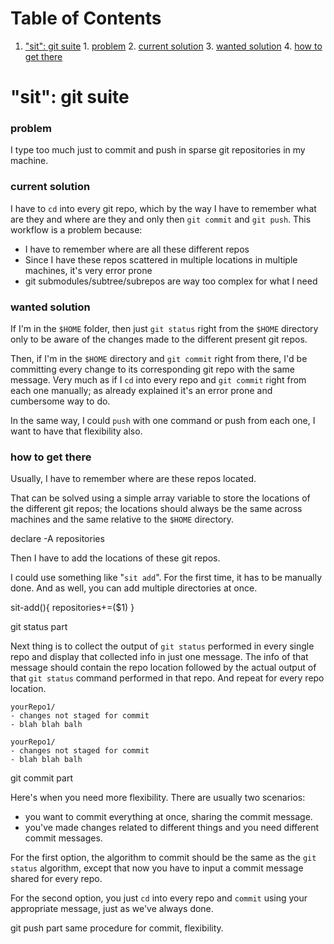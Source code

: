 
# Table of Contents

1.  ["sit": git suite](#org5abdf01)
        1.  [problem](#org28fe776)
        2.  [current solution](#org2db6ddc)
        3.  [wanted solution](#org85d4ab3)
        4.  [how to get there](#org23e0e66)



<a id="org5abdf01"></a>

# "sit": git suite


<a id="org28fe776"></a>

### problem

I type too much just to commit and push in sparse git repositories in
my machine.


<a id="org2db6ddc"></a>

### current solution

I have to `cd` into every git repo, which by the way I have to remember
what are they and where are they and only then `git commit` and `git
push`. This workflow is a problem because:

-   I have to remember where are all these different repos
-   Since I have these repos scattered in multiple locations in
    multiple machines, it's very error prone
-   git submodules/subtree/subrepos are way too complex for what I need


<a id="org85d4ab3"></a>

### wanted solution

If I'm in the `$HOME` folder, then just `git status` right from the
`$HOME` directory only to be aware of the changes made to the
different present git repos.

Then, if I'm in the `$HOME` directory and `git commit` right from
there, I'd be committing every change to its corresponding git repo
with the same message. Very much as if I `cd` into every repo and `git
commit` right from each one manually; as already explained it's an
error prone and cumbersome way to do.

In the same way, I could `push` with one command or push from each
one, I want to have that flexibility also.


<a id="org23e0e66"></a>

### how to get there

Usually, I have to remember where are these repos located.

That can be solved using a simple array variable to store the
locations of the different git repos; the locations should always be
the same across machines and the same relative to the `$HOME`
directory.

declare -A repositories

Then I have to add the locations of these git repos.

I could use something like "`sit add`". For the first time, it has to
be manually done. And as well, you can add multiple directories at
once.

sit-add(){
repositories+=($1)
}

git status part

Next thing is to collect the output of `git status` performed in every
single repo and display that collected info in just one message. The
info of that message should contain the repo location followed by the
actual output of that `git status` command performed in that repo. And
repeat for every repo location.

    yourRepo1/
    - changes not staged for commit
    - blah blah balh
    
    yourRepo1/
    - changes not staged for commit
    - blah blah balh

git commit part

Here's when you need more flexibility. There are usually two
scenarios:

-   you want to commit everything at once, sharing the commit message.
-   you've made changes related to different things and you need
    different commit messages.

For the first option, the algorithm to commit should be the same as
the `git status` algorithm, except that now you have to input a commit
message shared for every repo.

For the second option, you just `cd` into every repo and `commit`
using your appropriate message, just as we've always done.

git push part
same procedure for commit, flexibility.

